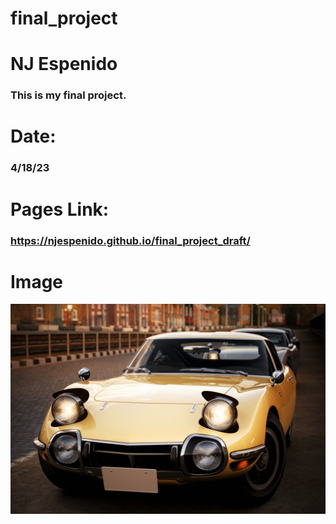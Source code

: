 # final_project
# NJ Espenido
### This is my final project.
# Date: 
### 4/18/23
# Pages Link: 
### https://njespenido.github.io/final_project_draft/
# Image
![picture](/Screenshot_stpd_toyota_2000gt_ks_highlands_28-1-123-0-4-30.jpg)
